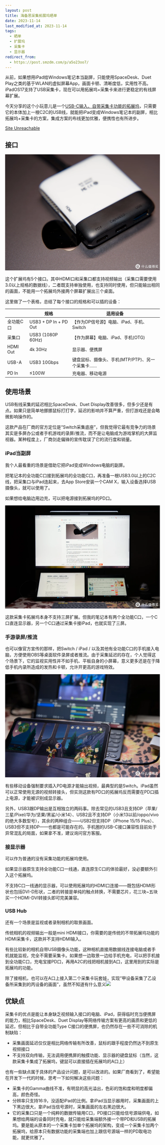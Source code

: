 ```yaml
---
layout: post
title: 海备思采集拓展坞晒单
date: 2023-11-14
last_modified_at: 2023-11-14
tags:
  - 晒单
  - 扩展坞
  - 采集卡
  - 显示器
redirect_from:
  - https://post.smzdm.com/p/a5o23oo7/
---
```

从前，如果想用iPad给Windows笔记本当副屏，只能使用SpaceDesk、Duet Play之类的基于WLAN的虚拟屏幕App，画面卡顿、清晰度低，实用性不高。iPadOS17支持了USB采集卡，现在可以用拓展坞+采集卡来进行更稳定的有线屏幕扩展。

今天分享的这个小玩意儿是一个[USB-C输入、自带采集卡功能的拓展坞](https://union-click.jd.com/jdc?e=618%7Cpc%7C&p=JF8BAQoJK1olXDYCVV9dCUgeAW4PElglGVlaCgFtUQ5SQi0DBUVNGFJeSwUIFxlJX3EIGloVXAULVl9aAUgIWipURmsPIlBGCzw7UCgfBC1reB5zK11JMggbBEcnAl8LGlgVXgYHUldZOHsXBF9edVsUXAcHXV1dAE8nAl8IHVgRXgMDV1hbAUwVM2gIEmsQXQQCVlZaCE95AGYOHlwTWAACZG5tC3sQA2YcHSlUDxIEJm5tCHsUM28JG1MWWAEHVl1UFEsUBWsOE0cVWwUGV1tcCE4SC24LK1kUXAILZG5taTMUeTlday5DAF4GU1gGThlva28NGztoMwR2Ny4ccR1VSDlQW1wSFHsECm5YOA)，只需要它的本体加上一根C2C的USB线，就能把iPad变成Windows笔记本的副屏，相比拓展坞+采集卡的方案，集成方案的布线更加优雅，便携性也有所进步。

[Site Unreachable](https://union-click.jd.com/jdc?e=618%7Cpc%7C&p=JF8BAQoJK1olXDYCVV9dCUgeAW4PElglGVlaCgFtUQ5SQi0DBUVNGFJeSwUIFxlJX3EIGloVXAULVl9aAUgIWipURmsPIlBGCzw7UCgfBC1reB5zK11JMggbBEcnAl8LGlgVXgYHUldZOHsXBF9edVsUXAcHXV1dAE8nAl8IHVgRXgMDV1hbAUwVM2gIEmsQXQQCVlZaCE95AGYOHlwTWAACZG5tC3sQA2YcHSlUDxIEJm5tCHsUM28JG1MWWAEHVl1UFEsUBWsOE0cVWwUGV1tcCE4SC24LK1kUXAILZG5taTMUeTlday5DAF4GU1gGThlva28NGztoMwR2Ny4ccR1VSDlQW1wSFHsECm5YOA)

## 接口

![](/assets/img/capture-dock-1.webp)

这个扩展坞有5个接口。其中HDMI口和采集口都支持视频输出（采集口需要使用3.0以上规格的数据线），二者既支持单独使用，也支持同时使用，但只能输出相同的画面，不能用一个拓展坞外接两个屏幕扩展出三个桌面。

这里做了一个表格，总结了每个接口的规格和可以插的设备：

|          | 规格                    | 适用设备                          |
| -------- | --------------------- | ----------------------------- |
| 全功能C口    | USB3 + DP In + PD Out | 【作为DP信号源】电脑、iPad、手机、Switch    |
| 采集口      | USB3 (1080P 60Hz)     | 【作为屏幕】电脑、iPad、手机(OTG)         |
| HDMI Out | 4k 30Hz               | 显示器、便携屏                       |
| USB-A    | USB3 10Gbps           | 键盘鼠标、摄像头、手机(MTP/PTP)、另一个采集卡…… |
| PD In    | ≤100W                 | 充电器、移动电源                      |

## 使用场景

USB有线采集的延迟相比SpaceDesk、Duet Display改善很多，但多少还是有点。如果只是简单地挪挪鼠标打打字，延迟的影响并不算严重，但打游戏还是会略微影响操作的。

这款产品在厂商的官方定位是“Switch采集底座”，但我觉得它最有竞争力的场景其实是多屏办公或者手机游戏的录屏/推流，而不是让电脑成为游戏掌机的大屏监视器。某种程度上，厂商剑走偏锋的宣传耽误了它的流行度和销量。

### iPad当副屏

我个人最看重的场景是借助它把iPad变成Windows电脑的副屏。

把笔记本的全功能C口接到拓展坞的全功能C口，再准备一根USB3.0以上的C2C线，把采集口与iPad连起来，去App Store安装一个CAM X，输入设备选择USB摄像头，就可以使用了。

如果想给电脑边用边充，可以把电源接到拓展坞的PD口。

![](/assets/img/capture-dock-2.webp)

这款采集卡拓展坞本身不支持三屏扩展。但我的笔记本有两个全功能C口，一个C口直连显示器，另一个C口通过采集卡接iPad，也就实现了三屏。

### 手游录屏/推流

也可以像官方宣传的那样，把Switch / iPad / 以及其他有全功能C口的手机接入电脑，方便使用OBS等桌面软件录屏或者推流。由于采集延迟的存在，个人觉得这个场景下，它的监视实用性并不如手机、平板自身的小屏幕，意义更多还是在于降低手机内录所造成的发热和卡顿，允许开更高的游戏特效。

![](/assets/img/capture-dock-3.webp)

有些移动设备强制要求插入PD电源才能输出视频，最典型的是Switch。iPad虽然可以正常使用无源的视频转接头，但实测这款有PD口的拓展坞反而需要在PD口插上电源，才能被识别成显示器。

另外，USB3跟DP输出是互相独立的两码事。除去常见的USB3且支持DP（苹果/三星/Pixel/华为/坚果/黑鲨/小米14）、USB2且不支持DP（小米13以前/oppo/vivo的绝大多数型号），其余的两种组合——USB2但支持DP（iPhone 15/15 Plus）、USB3但不支持DP——也都是可能存在的。手机圈的USB-C接口兼容性目前处于异常混乱的局面，如果拿不准，建议询问官方客服。

### 接显示器

可以作为普通的没有采集功能的拓展坞使用。

如果显示器原生支持全功能C口一线通，直连原生C口的体验最好，没必要额外引入这个拓展坞。

不支持C口一线通的显示器，可以使用拓展坞的HDMI口连接——既包括HDMI形状也包括DVI-D形状，二者的转接是单纯的触点转换，不需要芯片，花三块~五块买一个HDMI-DVI转接头即可完美兼容。

### USB Hub

还有一个场景是监视或者录制相机的取景画面。

传统相机的视频输出一般是mini HDMI接口，你需要的是传统的不带拓展坞功能的HDMI采集卡，这款并不支持HDMI输入。

有些比较新的相机自带USB摄像头功能，这种相机直接用数据线连接电脑或者手机就能监视，完全不需要采集卡。如果想一边取景一边给手机充电，可以把手机接到全功能C口，充电宝接PD口，再用A2C的线把相机接到A口，这里用到的实际是拓展坞的功能。

除了接相机，也可以在A口上接入第二个采集卡玩套娃，实现”甲设备采集了乙设备所采集到的丙设备的画面”，虽然不知道有什么意义<img class="sticker" src="https://res.smzdm.com/images/emotions/50.png">

## 优缺点

采集卡的优点是能让本身缺乏视频输入接口的电脑、iPad，获得临时充当便携屏的能力，相比SpaceDesk、Duet Display等网络传输方案有更高的画质和更低的延迟，但相比于自带全功能Type C接口的便携屏，也仍然存在一些不可消除的机制缺陷：

- 采集画面延迟仅仅是相比网络传输有所改善，鼠标的跟手程度仍然达不到原生视频接口
- 不支持双向传输，无法调用便携屏的触摸功能、显示器的键盘鼠标（当然，这款采集卡集成了拓展坞，键鼠可以直接插在拓展坞的A口上）

也有一些缺点属于具体的产品设计问题，是可以改进的。如果厂商看到了，希望能在开发下一代的时候，思考一下如何解决这些问题：

- 采集卡的Gamma曲线不准，有明显的高光溢出，色彩的饱和度和明度都偏高，颜色奇怪。
- 分辨率只支持16:9，没适配iPad的比例。拿iPad当显示器用时，采集画面的上下黑边很大，拿iPad当信号源时，采集画面的左右黑边很大。
- 它的采集口只是一个纯粹的数据传输用C口，PD接口只能给信号源端供电，如果想给两端的设备同时充电，就只能给采集端额外接一个带PD和USB的拓展坞。要是能从原本的一个采集卡加单个拓展坞的架构，变成一个采集卡加两个拓展坞，给原本只有数据功能的采集端也加上跟信号源端一样的PD取电功能，就更优雅了。